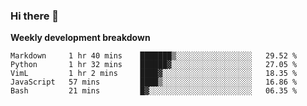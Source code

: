 ### Hi there 👋


**Weekly development breakdown**

<!--START_SECTION:waka-->
```text
Markdown     1 hr 40 mins    ███████▒░░░░░░░░░░░░░░░░░   29.52 % 
Python       1 hr 32 mins    ██████▓░░░░░░░░░░░░░░░░░░   27.05 % 
VimL         1 hr 2 mins     ████▓░░░░░░░░░░░░░░░░░░░░   18.35 % 
JavaScript   57 mins         ████▒░░░░░░░░░░░░░░░░░░░░   16.86 % 
Bash         21 mins         █▓░░░░░░░░░░░░░░░░░░░░░░░   06.35 % 
```
<!--END_SECTION:waka-->
